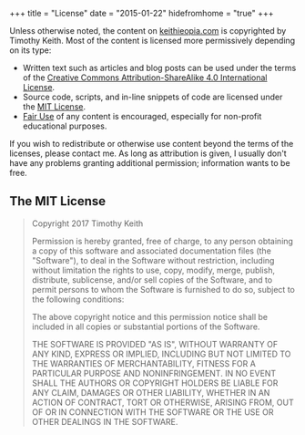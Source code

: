 +++
title = "License"
date = "2015-01-22"
hidefromhome = "true"
+++

Unless otherwise noted, the content on [keithieopia.com](http://keithieopia.com) is copyrighted by Timothy Keith. Most of the content is licensed more permissively depending on its type:

* Written text such as articles and blog posts can be used under the terms of the
  [Creative Commons Attribution-ShareAlike 4.0 International License](http://creativecommons.org/licenses/by/4.0/).
* Source code, scripts, and in-line snippets of code are licensed under the
  [MIT License](#mit-license).
* [Fair Use](https://www.copyright.gov/fls/fl102.html) of any content is
  encouraged, especially for non-profit educational purposes.

If you wish to redistribute or otherwise use content beyond the terms of the licenses, please contact me. As long as attribution is given, I usually don't have any problems granting additional permission; information wants to be free.


## The MIT License
<a name="mit-license"></a>

> Copyright 2017 Timothy Keith
>  
> Permission is hereby granted, free of charge, to any person obtaining a copy
> of this software and associated documentation files (the "Software"), to
> deal in the Software without restriction, including without limitation the
> rights to use, copy, modify, merge, publish, distribute, sublicense, and/or
> sell copies of the Software, and to permit persons to whom the Software is
> furnished to do so, subject to the following conditions:
>  
> The above copyright notice and this permission notice shall be included in
> all copies or substantial portions of the Software.
>  
> THE SOFTWARE IS PROVIDED "AS IS", WITHOUT WARRANTY OF ANY KIND, EXPRESS OR
> IMPLIED, INCLUDING BUT NOT LIMITED TO THE WARRANTIES OF MERCHANTABILITY,
> FITNESS FOR A PARTICULAR PURPOSE AND NONINFRINGEMENT. IN NO EVENT SHALL THE
> AUTHORS OR COPYRIGHT HOLDERS BE LIABLE FOR ANY CLAIM, DAMAGES OR OTHER
> LIABILITY, WHETHER IN AN ACTION OF CONTRACT, TORT OR OTHERWISE, ARISING
> FROM, OUT OF OR IN CONNECTION WITH THE SOFTWARE OR THE USE OR OTHER DEALINGS
> IN THE SOFTWARE.
